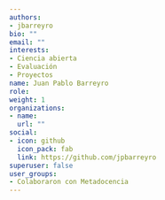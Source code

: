 ```yaml
---
authors:
- jbarreyro
bio: ""
email: ""
interests:
- Ciencia abierta
- Evaluación
- Proyectos
name: Juan Pablo Barreyro
role:
weight: 1
organizations:
- name: 
  url: ""
social:
- icon: github
  icon_pack: fab
  link: https://github.com/jpbarreyro
superuser: false
user_groups:
- Colaboraron con Metadocencia
---
```


